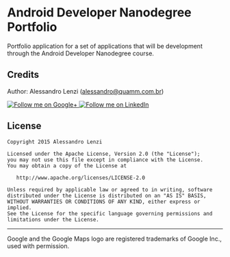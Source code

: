 # Android Developer Nanodegree Portfolio
Portfolio application for a set of applications that will be development through the Android Developer Nanodegree course.

Credits
-------

Author: Alessandro Lenzi (alessandro@quamm.com.br)

<a href="https://plus.google.com/+AlessandroLenziDev">
  <img alt="Follow me on Google+"
       src="http://gstatic.com/images/icons/gplus-64.png" />
</a>
<a href="http://br.linkedin.com/in/alessandrolenzi">
  <img alt="Follow me on LinkedIn"
       src="https://github.com/gabrielemariotti/cardslib/raw/master/demo/images/linkedin.png" />
</a>

License
-------

    Copyright 2015 Alessandro Lenzi

    Licensed under the Apache License, Version 2.0 (the "License");
    you may not use this file except in compliance with the License.
    You may obtain a copy of the License at

       http://www.apache.org/licenses/LICENSE-2.0

    Unless required by applicable law or agreed to in writing, software
    distributed under the License is distributed on an "AS IS" BASIS,
    WITHOUT WARRANTIES OR CONDITIONS OF ANY KIND, either express or implied.
    See the License for the specific language governing permissions and
    limitations under the License.

---


Google and the Google Maps logo are registered trademarks of Google Inc., used with permission.
